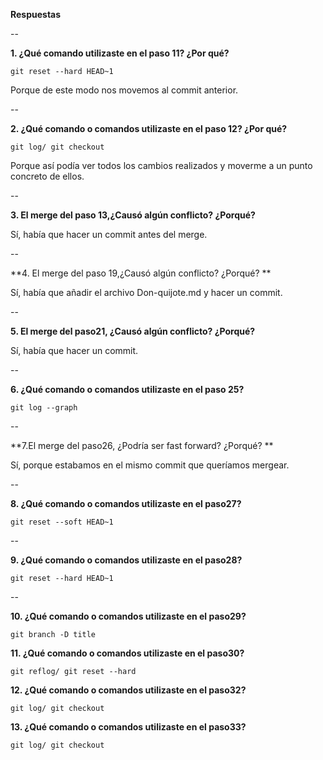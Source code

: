 **Respuestas**

--

**1. ¿Qué comando utilizaste en el paso 11? ¿Por qué?**

`git reset --hard HEAD~1` 

Porque de este modo nos movemos al commit anterior.


--

**2. ¿Qué comando o comandos utilizaste en el paso 12? ¿Por qué?**

`git log/ git checkout` 

Porque así podía ver todos los cambios realizados y moverme a un punto concreto de ellos. 

--

**3. El merge del paso 13,¿Causó algún conflicto? ¿Porqué?**

Sí, había que hacer un commit antes del merge.

--

**4. El merge del paso 19,¿Causó algún conflicto? ¿Porqué?
**

Sí, había que añadir el archivo Don-quijote.md y hacer un commit.

--

**5. El merge del paso21, ¿Causó algún conflicto? ¿Porqué?**

Sí, había que hacer un commit.

--

**6. ¿Qué comando o comandos utilizaste en el paso 25?**

`git log --graph`

--

**7.El merge del paso26, ¿Podría ser fast forward? ¿Porqué? **

Sí, porque estabamos en el mismo commit que queríamos mergear.

--

**8. ¿Qué comando o comandos utilizaste en el paso27?**

`git reset --soft HEAD~1`

--

**9. ¿Qué comando o comandos utilizaste en el paso28?**

`git reset --hard HEAD~1`

--

**10. ¿Qué comando o comandos utilizaste en el paso29?**

`git branch -D title`


**11. ¿Qué comando o comandos utilizaste en el paso30?**

`git reflog/ git reset --hard`

**12. ¿Qué comando o comandos utilizaste en el paso32?**

`git log/ git checkout`


**13. ¿Qué comando o comandos utilizaste en el paso33?**

`git log/ git checkout`

